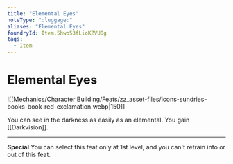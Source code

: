 ```yaml
---
title: "Elemental Eyes"
noteType: ":luggage:"
aliases: "Elemental Eyes"
foundryId: Item.5hwo53fLioKZVU0g
tags:
  - Item
---
```


# Elemental Eyes
![[Mechanics/Character Building/Feats/zz_asset-files/icons-sundries-books-book-red-exclamation.webp|150]]

You can see in the darkness as easily as an elemental. You gain [[Darkvision]].

* * *

**Special** You can select this feat only at 1st level, and you can't retrain into or out of this feat.
